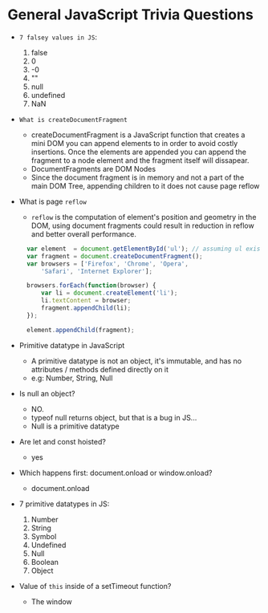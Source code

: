 # General JavaScript Trivia Questions
* `7 falsey values in JS`:  
  1) false
  2) 0
  3) -0
  4) ""
  5) null
  6) undefined
  7) NaN

* `What is createDocumentFragment`
  * createDocumentFragment is a JavaScript function that creates a mini DOM
  you can append elements to in order to avoid costly insertions. Once the elements are appended you can append the fragment to a node element and the fragment itself will dissapear.
  * DocumentFragments are DOM Nodes
  * Since the document fragment is in memory and not a part of the main DOM Tree, appending
  children to it does not cause page reflow

* What is page `reflow`  
  * `reflow` is the computation of element's position and geometry in the DOM, using document fragments could result in reduction in reflow and better overall performance.
  ```js
    var element  = document.getElementById('ul'); // assuming ul exists
    var fragment = document.createDocumentFragment();
    var browsers = ['Firefox', 'Chrome', 'Opera', 
        'Safari', 'Internet Explorer'];

    browsers.forEach(function(browser) {
        var li = document.createElement('li');
        li.textContent = browser;
        fragment.appendChild(li);
    });

    element.appendChild(fragment);
    ```
* Primitive datatype in JavaScript  
  * A primitive datatype is not an object, it's immutable, and has no attributes / methods defined directly on it
  * e.g: Number, String, Null


* Is null an object?
  * NO.
  * typeof null returns object, but that is a bug in JS...
  * Null is a primitive datatype

* Are let and const hoisted?  
  * yes

* Which happens first: document.onload or window.onload?  
  * document.onload

* 7 primitive datatypes in JS:  
  1) Number
  2) String
  3) Symbol
  4) Undefined
  5) Null
  6) Boolean
  7) Object

* Value of `this` inside of a setTimeout function?
  * The window



